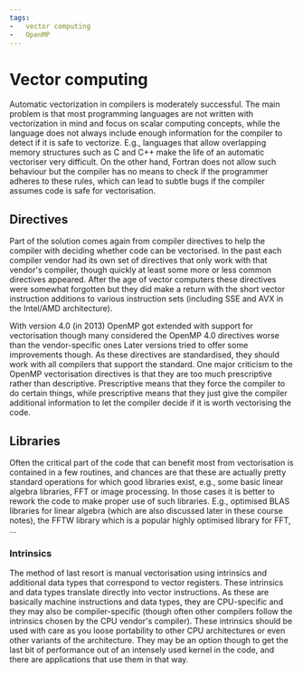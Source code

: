 ```yaml
---
tags:
-   vector computing
-   OpenMP
---
```


# Vector computing

Automatic vectorization in compilers is moderately successful. The main problem
is that most programming languages are not written with vectorization in mind
and focus on scalar computing concepts, while the language does not always
include enough information for the compiler to detect if it is safe to vectorize.
E.g., languages that allow overlapping memory structures such as C and C++ make
the life of an automatic vectoriser very difficult. On the other hand, Fortran does
not allow such behaviour but the compiler has no means to check if the programmer
adheres to these rules, which can lead to subtle bugs if the compiler assumes 
code is safe for vectorisation.


## Directives

Part of the solution comes again from compiler directives to help the compiler with
deciding whether code can be vectorised. In the past each compiler vendor had
its own set of directives that only work with that vendor's compiler, though quickly
at least some more or less common directives appeared. After the age of vector computers
these directives were somewhat forgotten but they did make a return with the short 
vector instruction additions to various instruction sets (including SSE and AVX in 
the Intel/AMD architecture).

With version 4.0 (in 2013) OpenMP got extended with support for vectorisation though many
considered the OpenMP 4.0 directives worse than the vendor-specific ones 
Later versions tried to offer some improvements though. 
As these directives are standardised, they should work with all compilers that support
the standard.
One major criticism to the OpenMP vectorisation directives is that they are too much
prescriptive rather than descriptive. Prescriptive means that they force the compiler
to do certain things, while prescriptive means that they just give the compiler additional
information to let the compiler decide if it is worth vectorising the code.


## Libraries

Often the critical part of the code that can benefit most from vectorisation is 
contained in a few routines, and chances are that these are actually pretty standard
operations for which good libraries exist, e.g., some basic linear algebra libraries,
FFT or image processing. In those cases it is better to rework the code to make proper
use of such libraries. E.g., optimised BLAS libraries for linear algebra (which are
also discussed later in these course notes), the FFTW library which is a popular
highly optimised library for FFT, ...


### Intrinsics

The method of last resort is manual vectorisation using intrinsics and additional data
types that correspond to vector registers. These intrinsics and data types translate directly
into vector instructions. As these are basically machine instructions and data types, they 
are CPU-specific and they may also be compiler-specific (though often other compilers follow
the intrinsics chosen by the CPU vendor's compiler).
These intrinsics should be used with care as you loose portability to other CPU architectures
or even other variants of the architecture. They may be an option though to get
the last bit of performance out of an intensely used kernel in the code, and there are
applications that use them in that way.
